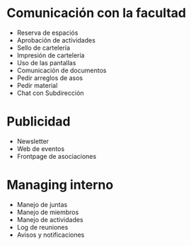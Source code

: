 # Comunicación con la facultad

- Reserva de espaciós
- Aprobación de actividades
- Sello de cartelería
- Impresión de cartelería
- Uso de las pantallas
- Comunicación de documentos
- Pedir arreglos de asos
- Pedir material
- Chat con Subdirección

# Publicidad

- Newsletter
- Web de eventos
- Frontpage de asociaciones

# Managing interno

- Manejo de juntas
- Manejo de miembros
- Manejo de actividades
- Log de reuniones
- Avisos y notificaciones


